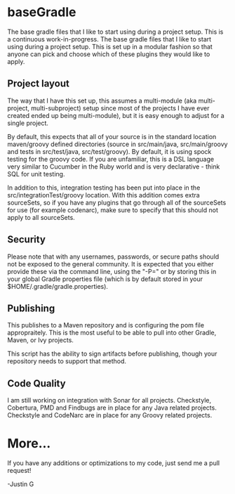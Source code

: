 baseGradle
==========

The base gradle files that I like to start using during a project setup.  This is a continuous work-in-progress.  The base gradle files that I like to start using during a project setup.  This is set up in a modular fashion so that anyone can pick and choose which of these plugins they would like to apply.

## Project layout
The way that I have this set up, this assumes a multi-module (aka multi-project, multi-subproject) setup since most of the projects I have ever created ended up being multi-module), but it is easy enough to adjust for a single project.

By default, this expects that all of your source is in the standard location maven/groovy defined directories (source in src/main/java, src/main/groovy and tests in src/test/java, src/test/groovy).  By default, it is using spock testing for the groovy code.  If you are unfamiliar, this is a DSL language very similar to Cucumber in the Ruby world and is very declarative - think SQL for unit testing.

In addition to this, integration testing has been put into place in the src/integrationTest/groovy location.  With this addition comes extra sourceSets, so if you have any plugins that go through all of the sourceSets for use (for example codenarc), make sure to specify that this should not apply to all sourceSets.

## Security
Please note that with any usernames, passwords, or secure paths should not be exposed to the general community.  It is expected that you either provide these via the command line, using the "-P<parameterName>=<parametervalue>" or by storing this in your global Gradle properties file (which is by default stored in your $HOME/.gradle/gradle.properties).

## Publishing
This publishes to a Maven repository and is configuring the pom file appropraitely.  This is the most useful to be able to pull into other Gradle, Maven, or Ivy projects.

This script has the ability to sign artifacts before publishing, though your repository needs to support that method.

## Code Quality
I am still working on integration with Sonar for all projects.  Checkstyle, Cobertura, PMD and Findbugs are in place for any Java related projects.  Checkstyle and CodeNarc are in place for any Groovy related projects.

# More...
If you have any additions or optimizations to my code, just send me a pull request!

-Justin G
